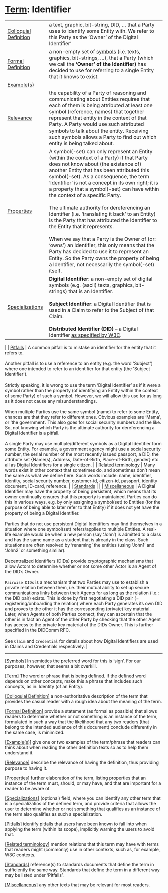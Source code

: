# [Term](#_Term): Identifier

| | |
| --- | --- |
| [Colloquial Definition](#ColloquialDefinition) | a text, graphic, bit-string, DID, … that a Party uses to identify some Entity with. We refer to this Party as the ‘Owner’ of the Digital Identifier’ |
| [Formal Definition](#FormalDefinition) | a non-empty set of [symbols](#Symbols) (i.e. texts, graphics, bit-strings, …), that a Party (which we call the **‘Owner’ of the Identifier)** has decided to use for referring to a single Entity that it knows to exist. |
| [Example(s)](#Examples) | |
| [Relevance](#Relevance) | the capability of a Party of reasoning and communicating about Entities requires that each of them is being attributed at least one symbol (reference, names) that together represent that entity in the context of that Party. A Party would use such attributed symbols to talk about the entity. Receiving such symbols allows a Party to find out which entity is being talked about. |
| [Properties](#Properties) | A symbol(-set) can only represent an Entity (within the context of a Party) if that Party does not know about (the existence of) another Entity that has been attributed this symbol(-set). As a consequence, the term ‘Identifier’ is not a concept in its own right; it is a property that a symbol(-set) can have within the context of a specific Party.<br><br>The ultimate authority for dereferencing an Identifier (i.e. ‘translating it back’ to an Entity) is the Party that has attributed the Identifier to the Entity that it represents.<br><br>When we say that a Party is the Owner of (or: ‘owns’) an Identifier, this only means that the Party has decided to use it to represent an Entity. So the Party owns the property of being a Identifier, not necessarily the symbol(-set) itself.|
| [Specializations](#Specializations) | **Digital Identifier**: a non-empty set of digital symbols (e.g. (ascii) texts, graphics, bit-strings) that is an Identifier.<br><br>**Subject Identifier**: a Digital Identifier that is used in a Claim to refer to the Subject of that Claim.<br><br>**Distributed Identifier (DID)** – a Digital Identifier [as specified by W3C](https://w3c-ccg.github.io/did-spec/).
|
| [Pitfalls](#Pitfalls) | A common pitfall is to mistake an identifier for the entity that it refers to.<br><br>Another pitfall is to use a reference to an entity (e.g. the word 'Subject') where one intended to refer to an identifier for that entity (the 'Subject Identifier').<br><br>Strictly speaking, it is wrong to use the term ‘Digital Identifier’ as if it were a symbol rather than the property (of identifying an Entity within the context of some Party) of such a symbol. However, we will allow this use for as long as it does not cause any misunderstandings.<br><br>When multiple Parties use the same symbol (name) to refer to some Entity, chances are that they refer to different ones. Obvious examples are ‘Mama’, or ‘the government’. This also goes for social security numbers and the like. So, not knowing which Party is the ultimate authority for dereferencing a Digital Identifier is a pitfall.<br><br>A single Party may use multiple/different symbols as a Digital Identifier form some Entity. For example, a government agency might use a social security number, the serial number of the most recently issued passport, a DID, the attribute set {Name(s), Address, Date-of-Birth, Place-of-Birth, gender} etc. all as Digital Identifiers for a single citizen. |
| [Related terminology](#Related) | Many words exist in other context that sometimes do, and sometimes don’t mean the same as what we define here. Such words include: name, identifier, identity, social security number, customer-id, citizen-id, passport, identity document, ID-card, reference. |
| [Standards](#Standards) | |
| [Miscellaneous](#Miscellaneous) | A Digital Identifier may have the property of being persistent, which means that its owner continually ensures that this property is maintained. Parties can do this in various ways, e.g. by only assigning a symbol(set) to Entities (for the purpose of being able to later refer to that Entity) if it does not yet have the property of being a Digital Identifier.<br><br>Parties that do not use persistent Digital Identifiers may find themselves in a situation where one symbol(set) refers/applies to multiple Entities. A real-life example would be when a new person (say ‘John’) is admitted to a class and has the same name as a student that is already in the class. Such situations are often resolved by ‘renaming’ the entities (using ‘John1’ and ‘John2’ or something similar).<br><br>Decentralized Identifiers (DIDs) provide cryptographic mechanisms that allow Actors to determine whether or not some other Actor is an Agent of the DID’s Owner.<br><br>`Pairwise DIDs` is a mechanism that two Parties may use to establish a private relation between them, i.e. their mutual ability to set up secure communications links between their Agents for as long as the relation (i.e.: the DID pair) exists. This is done by first negotiating a DID pair (= registering/onboarding the relation) where each Party generates its own DID and proves to the other it has the corresponding (private) key material. Later, when Agents of both Parties connect, they can ascertain that the other is in fact an Agent of the other Party by checking that the other Agent has access to the private key material of the DIDs Owner. This is further specified in the DIDComm RFC.<br><br>See `Claim` and `Credential` for details about how Digital Identifiers are used in Claims and Credentials respectively. |

------

[[Symbols]](#Symbol) In semiotics the preferred word for this is ‘sign’. For our purposes, however, that seems a bit overkill.

[[Term]](#Term) The word or phrase that is being defined. If the defined word depends on other concepts, make this a phrase that includes such concepts, as in: Identity (of an Entity).

[[Colloquial Definition]](#ColloquialDefinition) a non-authoritative description of the term that provides the casual reader with a rough idea about the meaning of the term.

[[Formal Definition]](#FormalDefinition) provide a statement (as formal as possible) that allows readers to determine whether or not something is an instance of the term, formulated in such a way that the likelihood that any two readers (that belong to the intended audience of this document) conclude differently in the same case, is minimized.

[[Example(s)]](#Examples) give one or two examples of the term/phrase that readers can think about when reading the other definition texts so as to help them understand it.

[[Relevance]](#Relevance) describe the relevance of having the definition, thus providing purpose to having it.

[[Properties]](#Properties) further elaboration of the term, listing properties that an instance of the term must, should, or may have, and that are important for a reader to be aware of.

[[Specializations]](#Specializations) (optional) field, where you can identify any other term that is a specializatios of the defined term, and provide criteria that allows the user to determine whether or not something that qualifies as an instance of the term also qualifies as such a specialization.

[[Pitfalls]](#Pitfalls) identify pitfalls that users have been known to fall into when applying the term (within its scope), implicitly warning the users to avoid that.

[[Related terminology]](#Related) mention relations that this term may have with terms that readers might (commonly) use in other contexts, such as, for example, W3C contexts.

[[Standards]](#Standards) reference(s) to standards documents that define the term in sufficiently the same way. Standards that define the term in a different way may be listed under ‘Pitfalls’.

[[Miscellaneous]](#Miscellaneous1) any other texts that may be relevant for most readers.
